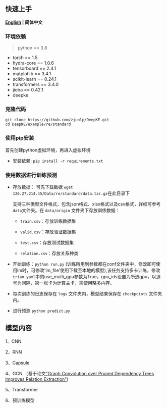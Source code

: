 ## 快速上手

<p align="left">
    <b> <a href="https://github.com/zjunlp/DeepKE/blob/main/example/re/standard/README.md">English</a> | 简体中文 </b>
</p>

### 环境依赖

> python == 3.8

- torch == 1.5
- hydra-core == 1.0.6
- tensorboard == 2.4.1
- matplotlib == 3.4.1
- scikit-learn == 0.24.1
- transformers == 3.4.0
- jieba == 0.42.1
- deepke 

### 克隆代码
```
git clone https://github.com/zjunlp/DeepKE.git
cd DeepKE/example/re/standard
```
### 使用pip安装

首先创建python虚拟环境，再进入虚拟环境

- 安装依赖: ```pip install -r requirements.txt```

### 使用数据进行训练预测

- 存放数据： 可先下载数据 ```wget 120.27.214.45/Data/re/standard/data.tar.gz```在此目录下

  支持三种类型文件格式，包含json格式、xlsx格式以及csv格式，详细可参考`data`文件夹。在 `data/origin` 文件夹下存放训练数据：

  - `train.csv`：存放训练数据集

  - `valid.csv`：存放验证数据集

  - `test.csv`：存放测试数据集

  - `relation.csv`：存放关系种类

- 开始训练：```python run.py``` (训练所用到参数都在conf文件夹中，修改即可使用lm时，可修改'lm_file'使用下载至本地的模型),该任务支持多卡训练，修改`trian.yaml`中的use_multi_gpu参数为True，gpu_ids设置为所选gpu，以逗号为间隔，第一张卡为计算主卡，需使用略多内存。

- 每次训练的日志保存在 `logs` 文件夹内，模型结果保存在 `checkpoints` 文件夹内。

- 进行预测 ```python predict.py```



## 模型内容
1、CNN

2、RNN

3、Capsule

4、GCN （基于论文["Graph Convolution over Pruned Dependency Trees Improves Relation Extraction"](https://aclanthology.org/D18-1244.pdf))

5、Transformer

6、预训练模型
